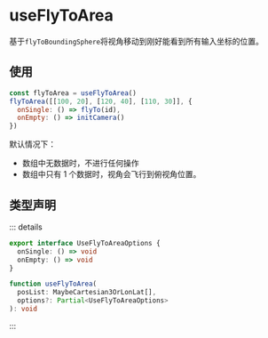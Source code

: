 # useFlyToArea

基于`flyToBoundingSphere`将视角移动到刚好能看到所有输入坐标的位置。

## 使用

```js
const flyToArea = useFlyToArea()
flyToArea([[100, 20], [120, 40], [110, 30]], {
  onSingle: () => flyTo(id),
  onEmpty: () => initCamera()
})
```

默认情况下：

- 数组中无数据时，不进行任何操作
- 数组中只有 1 个数据时，视角会飞行到俯视角位置。

## 类型声明

::: details

```ts
export interface UseFlyToAreaOptions {
  onSingle: () => void
  onEmpty: () => void
}

function useFlyToArea(
  posList: MaybeCartesian3OrLonLat[],
  options?: Partial<UseFlyToAreaOptions>
): void
```

:::
